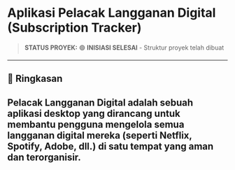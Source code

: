 # Aplikasi Pelacak Langganan Digital (Subscription Tracker)

> **STATUS PROYEK:** 🟢 **INISIASI SELESAI** - Struktur proyek telah dibuat

---

## 📜 Ringkasan


**Pelacak Langganan Digital** adalah sebuah aplikasi desktop yang dirancang untuk membantu pengguna mengelola semua langganan digital mereka (seperti Netflix, Spotify, Adobe, dll.) di satu tempat yang aman dan terorganisir.
---
